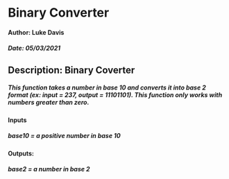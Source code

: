 # Binary Converter

#### Author: Luke Davis
##### Date: 05/03/2021
## Description: Binary Coverter
##### This function takes a number in base 10 and converts it into base 2 format (ex: input = 237, output = 11101101). This function only works with numbers greater than zero.
#### Inputs
##### base10 = a positive number in base 10
#### Outputs:
##### base2 = a number in base 2
